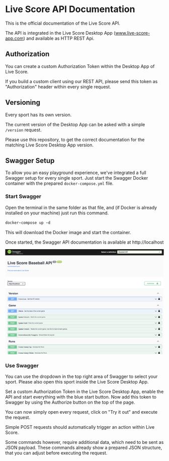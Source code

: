 # Live Score API Documentation

This is the official documentation of the Live Score API.

The API is integrated in the Live Score Desktop App (www.live-score-app.com) and available as HTTP REST Api.


## Authorization

You can create a custom Authorization Token within the Desktop App of Live Score.

If you build a custom client using our REST API, please send this token as "Authorization" header within every single request.



## Versioning

Every sport has its own version.

The current version of the Desktop App can be asked with a simple `/version` request.

Please use this repository, to get the correct documentation for the matching Live Score Desktop App version.



## Swagger Setup

To allow you an easy playground experience, we've integrated a full Swagger setup for every single sport.
Just start the Swagger Docker container with the prepared `docker-compose.yml` file.


### Start Swagger
Open the terminal in the same folder as that file, and (if Docker is already installed on your machine)
just run this command.

```ruby 
docker-compose up -d
```

This will download the Docker image and start the container.

Once started, the Swagger API documentation is available at http://localhost


<img src="assets/swagger.png"/>


### Use Swagger

You can use the dropdown in the top right area of Swagger to select your sport.
Please also open this sport inside the Live Score Desktop App.

Set a custom Authorization Token in the Live Score Desktop App, enable the API and start everything with the blue start button.
Now add this token to Swagger by using the Authorize button on the top of the page.

You can now simply open every request, click on "Try it out" and execute the request.

Simple POST requests should automatically trigger an action within Live Score.

Some commands however, require additional data, which need to be sent as JSON payload.
These commands already show a prepared JSON structure, that you can adjust before executing the request.



